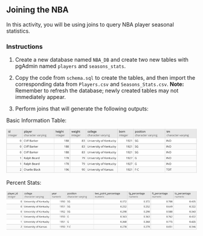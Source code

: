 ## Joining the NBA

In this activity, you will be using joins to query NBA player seasonal statistics.

### Instructions

1. Create a new database named `NBA_DB` and create two new tables with pgAdmin named `players` and `seasons_stats`.

2. Copy the code from `schema.sql`  to create the tables, and then import the corresponding data from `Players.csv` and `Seasons_Stats.csv`. **Note:** Remember to refresh the database; newly created tables may not immediately appear.

3. Perform joins that will generate the following outputs:

Basic Information Table:

![Basic Info](Images/basic_info.png)

  Percent Stats:

![Percent Stats](Images/percent_stats.png)

